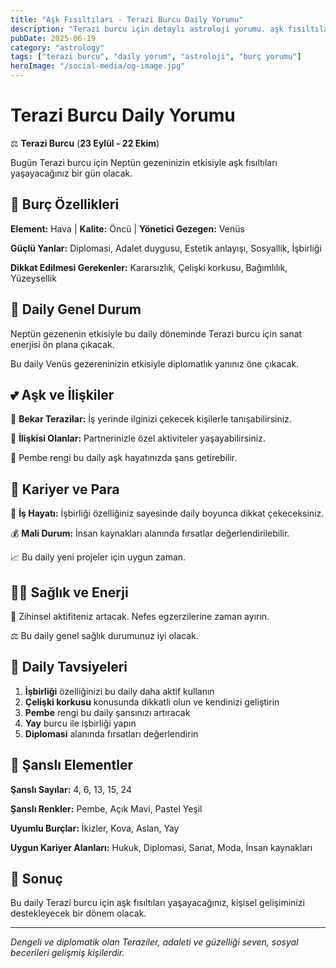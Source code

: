 ```yaml
---
title: "Aşk Fısıltıları - Terazi Burcu Daily Yorumu"
description: "Terazi burcu için detaylı astroloji yorumu. aşk fısıltıları konusunda rehberlik."
pubDate: 2025-06-19
category: "astrology"
tags: ["terazi burcu", "daily yorum", "astroloji", "burç yorumu"]
heroImage: "/social-media/og-image.jpg"
---
```


# Terazi Burcu Daily Yorumu

⚖️ **Terazi Burcu** (**23 Eylül - 22 Ekim**)

Bugün Terazi burcu için Neptün gezeninizin etkisiyle aşk fısıltıları yaşayacağınız bir gün olacak.

## 🌟 Burç Özellikleri

**Element:** Hava | **Kalite:** Öncü | **Yönetici Gezegen:** Venüs

**Güçlü Yanlar:** Diplomasi, Adalet duygusu, Estetik anlayışı, Sosyallik, İşbirliği

**Dikkat Edilmesi Gerekenler:** Kararsızlık, Çelişki korkusu, Bağımlılık, Yüzeysellik

## 💫 Daily Genel Durum

Neptün gezenenin etkisiyle bu daily döneminde Terazi burcu için sanat enerjisi ön plana çıkacak.

Bu daily Venüs gezereninizin etkisiyle diplomatlık yanınız öne çıkacak.

## 💕 Aşk ve İlişkiler

💖 **Bekar Terazilar:** İş yerinde ilginizi çekecek kişilerle tanışabilirsiniz.

💑 **İlişkisi Olanlar:** Partnerinizle özel aktiviteler yaşayabilirsiniz.

🌹 Pembe rengi bu daily aşk hayatınızda şans getirebilir.

## 💼 Kariyer ve Para

🚀 **İş Hayatı:** İşbirliği özelliğiniz sayesinde daily boyunca dikkat çekeceksiniz.

💰 **Mali Durum:** İnsan kaynakları alanında fırsatlar değerlendirilebilir.

📈 Bu daily yeni projeler için uygun zaman.

## 🏃‍♀️ Sağlık ve Enerji

💨 Zihinsel aktifiteniz artacak. Nefes egzerzilerine zaman ayırın.

⚖️ Bu daily genel sağlık durumunuz iyi olacak.

## 🎯 Daily Tavsiyeleri

1. **İşbirliği** özelliğinizi bu daily daha aktif kullanın
2. **Çelişki korkusu** konusunda dikkatli olun ve kendinizi geliştirin
3. **Pembe** rengi bu daily şansınızı artıracak
4. **Yay** burcu ile işbirliği yapın
5. **Diplomasi** alanında fırsatları değerlendirin

## 🔮 Şanslı Elementler

**Şanslı Sayılar:** 4, 6, 13, 15, 24

**Şanslı Renkler:** Pembe, Açık Mavi, Pastel Yeşil

**Uyumlu Burçlar:** İkizler, Kova, Aslan, Yay

**Uygun Kariyer Alanları:** Hukuk, Diplomasi, Sanat, Moda, İnsan kaynakları

## 💫 Sonuç

Bu daily Terazi burcu için aşk fısıltıları yaşayacağınız, kişisel gelişiminizi destekleyecek bir dönem olacak.

---

*Dengeli ve diplomatik olan Teraziler, adaleti ve güzelliği seven, sosyal becerileri gelişmiş kişilerdir.*
